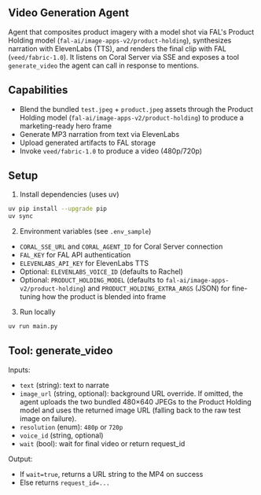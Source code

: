 ## Video Generation Agent

Agent that composites product imagery with a model shot via FAL's Product Holding model (`fal-ai/image-apps-v2/product-holding`), synthesizes narration with ElevenLabs (TTS), and renders the final clip with FAL (`veed/fabric-1.0`). It listens on Coral Server via SSE and exposes a tool `generate_video` the agent can call in response to mentions.

## Capabilities
- Blend the bundled `test.jpeg` + `product.jpeg` assets through the Product Holding model (`fal-ai/image-apps-v2/product-holding`) to produce a marketing-ready hero frame
- Generate MP3 narration from text via ElevenLabs
- Upload generated artifacts to FAL storage
- Invoke `veed/fabric-1.0` to produce a video (480p/720p)

## Setup

1) Install dependencies (uses uv)

```bash
uv pip install --upgrade pip
uv sync
```

2) Environment variables (see `.env_sample`)
- `CORAL_SSE_URL` and `CORAL_AGENT_ID` for Coral Server connection
- `FAL_KEY` for FAL API authentication
- `ELEVENLABS_API_KEY` for ElevenLabs TTS
- Optional: `ELEVENLABS_VOICE_ID` (defaults to Rachel)
- Optional: `PRODUCT_HOLDING_MODEL` (defaults to `fal-ai/image-apps-v2/product-holding`) and `PRODUCT_HOLDING_EXTRA_ARGS` (JSON) for fine-tuning how the product is blended into frame

3) Run locally

```bash
uv run main.py
```

## Tool: generate_video
Inputs:
- `text` (string): text to narrate
- `image_url` (string, optional): background URL override. If omitted, the agent uploads the two bundled 480×640 JPEGs to the Product Holding model and uses the returned image URL (falling back to the raw test image on failure).
- `resolution` (enum): `480p` or `720p`
- `voice_id` (string, optional)
- `wait` (bool): wait for final video or return request_id

Output:
- If `wait=true`, returns a URL string to the MP4 on success
- Else returns `request_id=...`
